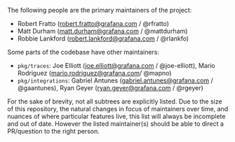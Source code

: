 The following people are the primary maintainers of the project:

* Robert Fratto (<robert.fratto@grafana.com> / @rfratto)
* Matt Durham (<matt.durham@grafana.com> / @mattdurham)
* Robbie Lankford (<robert.lankford@grafana.com> / @rlankfo)

Some parts of the codebase have other maintainers:

* `pkg/traces`: Joe Elliott (<joe.elliott@grafana.com> / @joe-elliott), Mario Rodriguez (<mario.rodriguez@grafana.com>/ @mapno)
* `pkg/integrations`: Gabriel Antunes (<gabriel.antunes@grafana.com> / @gaantunes), Ryan Geyer (<ryan.geyer@grafana.com> / @rgeyer)

For the sake of brevity, not all subtrees are explicitly listed. Due to the
size of this repository, the natural changes in focus of maintainers over time,
and nuances of where particular features live, this list will always be
incomplete and out of date. However the listed maintainer(s) should be able to
direct a PR/question to the right person.
